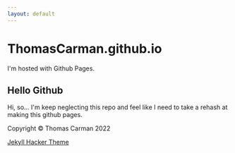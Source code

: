 ```yaml
---
layout: default
---
```


# ThomasCarman.github.io

I'm hosted with Github Pages.</p>

## Hello Github

Hi, so... I'm keep neglecting this repo and feel like I need to take a rehash at making this github pages.

Copyright &copy; Thomas Carman 2022

[Jekyll Hacker Theme](https://github.com/pages-themes/hacker)
